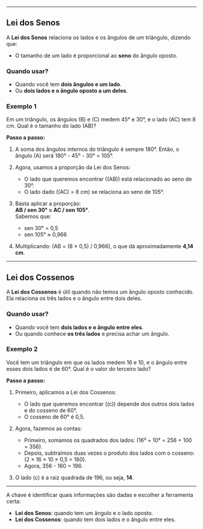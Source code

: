 

---

## **Lei dos Senos**  
A **Lei dos Senos** relaciona os lados e os ângulos de um triângulo, dizendo que:

- O tamanho de um lado é proporcional ao **seno** do ângulo oposto.

### **Quando usar?**  
- Quando você tem **dois ângulos e um lado**.
- Ou **dois lados e o ângulo oposto a um deles**.

### **Exemplo 1**  
Em um triângulo, os ângulos \(B\) e \(C\) medem 45° e 30°, e o lado \(AC\) tem 8 cm. Qual é o tamanho do lado \(AB\)?  

**Passo a passo:**
1. A soma dos ângulos internos do triângulo é sempre 180°. Então, o ângulo \(A\) será 180° - 45° - 30° = 105°.
2. Agora, usamos a proporção da Lei dos Senos:
   - O lado que queremos encontrar (\(AB\)) está relacionado ao seno de 30°.
   - O lado dado (\(AC\) = 8 cm) se relaciona ao seno de 105°.

3. Basta aplicar a proporção:  
   **AB / sen 30° = AC / sen 105°**.  
   Sabemos que:
   - sen 30° = 0,5
   - sen 105° ≈ 0,966

4. Multiplicando: \(AB = (8 × 0,5) / 0,966\), o que dá aproximadamente **4,14 cm**.

---

## **Lei dos Cossenos**  
A **Lei dos Cossenos** é útil quando não temos um ângulo oposto conhecido. Ela relaciona os três lados e o ângulo entre dois deles.

### **Quando usar?**  
- Quando você tem **dois lados e o ângulo entre eles**.
- Ou quando conhece **os três lados** e precisa achar um ângulo.

### **Exemplo 2**  
Você tem um triângulo em que os lados medem 16 e 10, e o ângulo entre esses dois lados é de 60°. Qual é o valor do terceiro lado?

**Passo a passo:**
1. Primeiro, aplicamos a Lei dos Cossenos:
   - O lado que queremos encontrar (\(c\)) depende dos outros dois lados e do cosseno de 60°.
   - O cosseno de 60° é 0,5.

2. Agora, fazemos as contas:
   - Primeiro, somamos os quadrados dos lados: \(16² + 10² = 256 + 100 = 356\).
   - Depois, subtraímos duas vezes o produto dos lados com o cosseno: \(2 × 16 × 10 × 0,5 = 160\).
   - Agora, 356 - 160 = 196.

3. O lado \(c\) é a raiz quadrada de 196, ou seja, **14**.

---

A chave é identificar quais informações são dadas e escolher a ferramenta certa:  
- **Lei dos Senos**: quando tem um ângulo e o lado oposto.  
- **Lei dos Cossenos**: quando tem dois lados e o ângulo entre eles.
